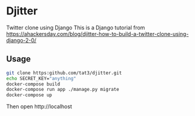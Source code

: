 # Djitter

Twitter clone using Django
This is a Django tutorial from https://ahackersday.com/blog/djitter-how-to-build-a-twitter-clone-using-django-2-0/

## Usage

```bash
git clone https:github.com/tat3/djitter.git 
echo SECRET_KEY="anything"
docker-compose build
docker-compose run app ./manage.py migrate
docker-compose up
```
Then open http://localhost

